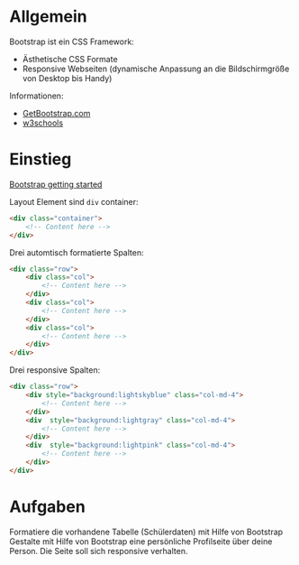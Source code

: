 
# Allgemein

Bootstrap ist ein CSS Framework:

- Ästhetische CSS Formate
- Responsive Webseiten (dynamische Anpassung an die Bildschirmgröße von Desktop bis Handy)

Informationen:

- [GetBootstrap.com](http://getbootstrap.com)
- [w3schools](https://www.w3schools.com/bootstrap4/default.asp)


# Einstieg

[Bootstrap getting started](http://getbootstrap.com/docs/4.1/getting-started/introduction/)

Layout Element sind `div` container:


```html
<div class="container">
    <!-- Content here -->
</div>
```

Drei automtisch formatierte Spalten:

```html
<div class="row">
    <div class="col">
        <!-- Content here -->
    </div>
    <div class="col">
        <!-- Content here -->
    </div>
    <div class="col">
        <!-- Content here -->
    </div>
</div>
```

Drei responsive Spalten:

```html
<div class="row">
    <div style="background:lightskyblue" class="col-md-4">
        <!-- Content here -->
    </div>
    <div  style="background:lightgray" class="col-md-4">
        <!-- Content here -->
    </div>
    <div  style="background:lightpink" class="col-md-4">
        <!-- Content here -->
    </div>
</div>
```

# Aufgaben

<div class="uebung" caption="Tabelle">
Formatiere die vorhandene Tabelle (Schülerdaten) mit Hilfe von Bootstrap
</div>

<div class="uebung" caption="Profilseite">
Gestalte mit Hilfe von Bootstrap eine persönliche Profilseite über deine Person.
Die Seite soll sich responsive verhalten.
</div>

